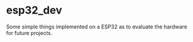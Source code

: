 # esp32_dev

Some simple things implemented on a ESP32 as to evaluate the hardware for future projects.
